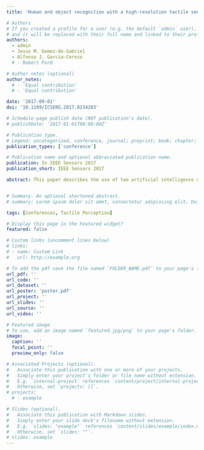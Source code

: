 ```yaml
---
title: 'Human and object recognition with a high-resolution tactile sensor'

# Authors
# If you created a profile for a user (e.g. the default `admin` user), write the username (folder name) here
# and it will be replaced with their full name and linked to their profile.
authors:
  - admin
  - Jesus M. Gomez-de-Gabriel
  - Alfonso J. Garcia-Cerezo
  # - Robert Ford

# Author notes (optional)
author_notes:
  # - 'Equal contribution'
  # - 'Equal contribution'

date: '2017-09-01'
doi: '10.1109/ICSENS.2017.8234203'

# Schedule page publish date (NOT publication's date).
# publishDate: '2017-01-01T00:00:00Z'

# Publication type.
# Legend: uncategorized, conference, journal; preprint; book; chapter; thesis; patent
publication_types: ['conference']

# Publication name and optional abbreviated publication name.
publication: In IEEE Sensors 2017
publication_short: IEEE Sensors 2017

abstract: This paper describes the use of two artificial intelligence methods for object recognition via pressure images from a high-resolution tactile sensor. Both methods follow the same procedure of feature extraction and posterior classification based on a supervised Supported Vector Machine (SVM). The two approaches differ on how features are extracted<font>:</font> while the first one uses the Speeded-Up Robust Features (SURF) descriptor, the other one employs a pre-trained Deep Convolutional Neural Network (DCNN). Besides, this work shows its application to object recognition for rescue robotics, by distinguishing between different body parts and inert objects. The performance analysis of the proposed methods is carried out with an experiment with 5-class non-human and 3-class human classification, providing a comparison in terms of accuracy and computational load. Finally, it is discussed how feature-extraction based on SURF can be obtained up to five times faster compared to DCNN. On the other hand, the accuracy achieved using DCNN-based feature extraction can be 11.67% superior to SURF.


# Summary. An optional shortened abstract.
# summary: Lorem ipsum dolor sit amet, consectetur adipiscing elit. Duis posuere tellus ac convallis placerat. Proin tincidunt magna sed ex sollicitudin condimentum.

tags: [Conferences, Tactile Perception]

# Display this page in the Featured widget?
featured: false

# Custom links (uncomment lines below)
# links:
# - name: Custom Link
#   url: http://example.org

# To add the pdf save the file named `FOLDER_NAME.pdf` to your page's folder.
url_pdf: ''
url_code: ''
url_dataset: ''
url_poster: 'poster.pdf'
url_project: ''
url_slides: ''
url_source: ''
url_video: ''

# Featured image
# To use, add an image named `featured.jpg/png` to your page's folder.
image:
  caption: ''
  focal_point: ''
  preview_only: false

# Associated Projects (optional).
#   Associate this publication with one or more of your projects.
#   Simply enter your project's folder or file name without extension.
#   E.g. `internal-project` references `content/project/internal-project/index.md`.
#   Otherwise, set `projects: []`.
# projects:
  # - example

# Slides (optional).
#   Associate this publication with Markdown slides.
#   Simply enter your slide deck's filename without extension.
#   E.g. `slides: "example"` references `content/slides/example/index.md`.
#   Otherwise, set `slides: ""`.
# slides: example
---
```


<!-- {{% callout note %}}
Click the _Cite_ button above to demo the feature to enable visitors to import publication metadata into their reference management software.
{{% /callout %}}

{{% callout note %}}
Create your slides in Markdown - click the _Slides_ button to check out the example.
{{% /callout %}}

Supplementary notes can be added here, including [code, math, and images](https://wowchemy.com/docs/writing-markdown-latex/). -->
